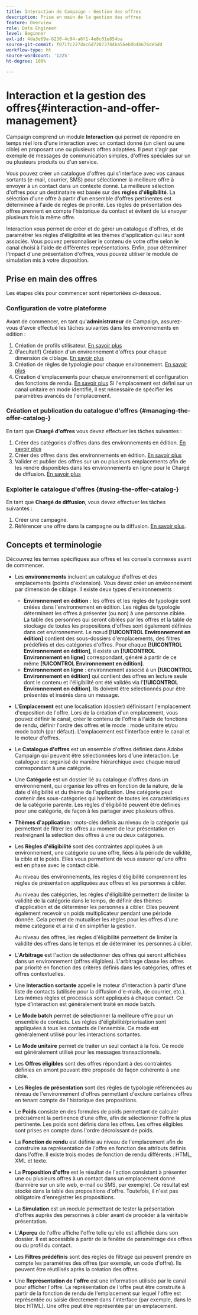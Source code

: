 ```yaml
---
title: Interaction de Campaign - Gestion des offres
description: Prise en main de la gestion des offres
feature: Overview
role: Data Engineer
level: Beginner
exl-id: 4da3e69a-6230-4c94-a6f1-4e8c01e854ba
source-git-commit: f071fc227dac6d72873744ba56eb0b4b676de5dd
workflow-type: ht
source-wordcount: '1225'
ht-degree: 100%

---
```


# Interaction et la gestion des offres{#interaction-and-offer-management}

Campaign comprend un module **Interaction** qui permet de répondre en temps réel lors d&#39;une interaction avec un contact donné (un client ou une cible) en proposant une ou plusieurs offres adaptées. Il peut s&#39;agir par exemple de messages de communication simples, d&#39;offres spéciales sur un ou plusieurs produits ou d&#39;un service.

Vous pouvez créer un catalogue d&#39;offres qui s&#39;interface avec vos canaux sortants (e-mail, courrier, SMS) pour sélectionner la meilleure offre à envoyer à un contact dans un contexte donné. La meilleure sélection d&#39;offres pour un destinataire est basée sur des **règles d&#39;éligibilité**. La sélection d&#39;une offre à partir d&#39;un ensemble d&#39;offres pertinentes est déterminée à l&#39;aide de règles de priorité. Les règles de présentation des offres prennent en compte l&#39;historique du contact et évitent de lui envoyer plusieurs fois la même offre.

Interaction vous permet de créer et de gérer un catalogue d&#39;offres, et de paramétrer les règles d&#39;éligibilité et les thèmes d&#39;application qui leur sont associés. Vous pouvez personnaliser le contenu de votre offre selon le canal choisi à l&#39;aide de différentes représentations. Enfin, pour déterminer l&#39;impact d&#39;une présentation d&#39;offres, vous pouvez utiliser le module de simulation mis à votre disposition.

## Prise en main des offres

Les étapes clés pour commencer sont répertoriées ci-dessous.

### Configuration de votre plateforme

Avant de commencer, en tant qu&#39;**administrateur** de Campaign, assurez-vous d&#39;avoir effectué les tâches suivantes dans les environnements en édition :

1. Création de profils utilisateur. [En savoir plus](interaction-operators.md)
1. (Facultatif) Création d&#39;un environnement d&#39;offres pour chaque dimension de ciblage. [En savoir plus](interaction-env.md)
1. Création de règles de typologie pour chaque environnement. [En savoir plus](interaction-offer.md#offer-presentation)
1. Création d&#39;emplacements pour chaque environnement et configuration des fonctions de rendu. [En savoir plus](interaction-offer-spaces.md)
Si l&#39;emplacement est défini sur un canal unitaire en mode identifié, il est nécessaire de spécifier les paramètres avancés de l&#39;emplacement.

### Création et publication du catalogue d&#39;offres {#managing-the-offer-catalog-}

En tant que **Chargé d&#39;offres** vous devez effectuer les tâches suivantes :

1. Créer des catégories d&#39;offres dans des environnements en édition. [En savoir plus](interaction-offer-catalog.md#creating-offer-categories)
1. Créer des offres dans des environnements en édition. [En savoir plus](interaction-offer.md)
1. Valider et publier des offres sur un ou plusieurs emplacements afin de les rendre disponibles dans les environnements en ligne pour le Chargé de diffusion. [En savoir plus](interaction-offer.md#approve-offers)

### Exploiter le catalogue d&#39;offres {#using-the-offer-catalog-}

En tant que **Chargé de diffusion**, vous devez effectuer les tâches suivantes :

1. Créer une campagne.
1. Référencer une offre dans la campagne ou la diffusion. [En savoir plus](interaction-send-offers.md).


## Concepts et terminologie

Découvrez les termes spécifiques aux offres et les conseils connexes avant de commencer.

* Les **environnements** incluent un catalogue d&#39;offres et des emplacements (points d&#39;extension). Vous devez créer un environnement par dimension de ciblage.
Il existe deux types d&#39;environnements :

   * **Environnement en édition** : les offres et les règles de typologie sont créées dans l&#39;environnement en édition. Les règles de typologie déterminent les offres à présenter (ou non) à une personne ciblée. La table des personnes qui seront ciblées par les offres et la table de stockage de toutes les propositions d&#39;offres sont également définies dans cet environnement. Le nœud **[!UICONTROL Environnement en édition]** contient des sous-dossiers d&#39;emplacements, des filtres prédéfinis et des catégories d&#39;offres. Pour chaque **[!UICONTROL Environnement en édition]**, il existe un **[!UICONTROL Environnement en ligne]** correspondant, généré à partir de ce même **[!UICONTROL Environnement en édition]**.
   * **Environnement en ligne** : environnement associé à un **[!UICONTROL Environnement en édition]** qui contient des offres en lecture seule dont le contenu et l&#39;éligibilité ont été validés via l&#39;**[!UICONTROL Environnement en édition]**. Ils doivent être sélectionnés pour être présentés et insérés dans un message.

* L&#39;**Emplacement** est une localisation (dossier) définissant l&#39;emplacement d&#39;exposition de l&#39;offre. Lors de la création d&#39;un emplacement, vous pouvez définir le canal, créer le contenu de l&#39;offre à l&#39;aide de fonctions de rendu, définir l&#39;ordre des offres et le mode : mode unitaire et/ou mode batch (par défaut). L&#39;emplacement est l&#39;interface entre le canal et le moteur d&#39;offres.
* Le **Catalogue d&#39;offres** est un ensemble d&#39;offres définies dans Adobe Campaign qui peuvent être sélectionnées lors d&#39;une interaction. Le catalogue est organisé de manière hiérarchique avec chaque nœud correspondant à une catégorie.
* Une **Catégorie** est un dossier lié au catalogue d&#39;offres dans un environnement, qui organise les offres en fonction de la nature, de la date d&#39;éligibilité et du thème de l&#39;application. Une catégorie peut contenir des sous-catégories qui héritent de toutes les caractéristiques de la catégorie parente. Les règles d&#39;éligibilité peuvent être définies pour une catégorie, de façon à les partager avec plusieurs offres.
* **Thèmes d&#39;application** : mots-clés définis au niveau de la catégorie qui permettent de filtrer les offres au moment de leur présentation en restreignant la sélection des offres à une ou deux catégories.
* Les **Règles d&#39;éligibilité** sont des contraintes appliquées à un environnement, une catégorie ou une offre, liées à la période de validité, la cible et le poids. Elles vous permettent de vous assurer qu&#39;une offre est en phase avec le contact ciblé.

   Au niveau des environnements, les règles d&#39;éligibilité comprennent les règles de présentation appliquées aux offres et les personnes à cibler.

   Au niveau des catégories, les règles d&#39;éligibilité permettent de limiter la validité de la catégorie dans le temps, de définir des thèmes d&#39;application et de déterminer les personnes à cibler. Elles peuvent également recevoir un poids multiplicateur pendant une période donnée. Cela permet de mutualiser les règles pour les offres d&#39;une même catégorie et ainsi d&#39;en simplifier la gestion.

   Au niveau des offres, les règles d&#39;éligibilité permettent de limiter la validité des offres dans le temps et de déterminer les personnes à cibler.

* L&#39;**Arbitrage** est l&#39;action de sélectionner des offres qui seront affichées dans un environnement (offres éligibles). L&#39;arbitrage classe les offres par priorité en fonction des critères définis dans les catégories, offres et offres contextuelles.
* Une **Interaction sortante** appelle le moteur d&#39;interaction à partir d&#39;une liste de contacts (utilisée pour la diffusion d&#39;e-mails, de courrier, etc.). Les mêmes règles et processus sont appliqués à chaque contact. Ce type d&#39;interaction est généralement traité en mode batch.
* Le **Mode batch** permet de sélectionner la meilleure offre pour un ensemble de contacts. Les règles d&#39;éligibilité/priorisation sont appliquées à tous les contacts de l&#39;ensemble. Ce mode est généralement utilisé pour les interactions sortantes.
* Le **Mode unitaire** permet de traiter un seul contact à la fois. Ce mode est généralement utilisé pour les messages transactionnels.
* Les **Offres éligibles** sont des offres répondant à des contraintes définies en amont pouvant être proposée de façon cohérente à une cible.
* Les **Règles de présentation** sont des règles de typologie référencées au niveau de l&#39;environnement d&#39;offres permettant d&#39;exclure certaines offres en tenant compte de l&#39;historique des propositions.
* Le **Poids** consiste en des formules de poids permettant de calculer précisément la pertinence d&#39;une offre, afin de sélectionner l&#39;offre la plus pertinente. Les poids sont définis dans les offres. Les offres éligibles sont prises en compte dans l&#39;ordre décroissant de poids.
* La **Fonction de rendu** est définie au niveau de l&#39;emplacement afin de construire sa représentation de l&#39;offre en fonction des attributs définis dans l&#39;offre. Il existe trois modes de fonction de rendu différents : HTML, XML et texte.
* La **Proposition d&#39;offre** est le résultat de l&#39;action consistant à présenter une ou plusieurs offres à un contact dans un emplacement donné (bannière sur un site web, e-mail ou SMS, par exemple). Ce résultat est stocké dans la table des propositions d&#39;offre. Toutefois, il n&#39;est pas obligatoire d&#39;enregistrer les propositions.
* La **Simulation** est un module permettant de tester la présentation d&#39;offres auprès des personnes à cibler avant de procéder à la véritable présentation.
* L&#39;**Aperçu** de l&#39;offre affiche l&#39;offre telle qu&#39;elle est affichée dans son dossier. Il est accessible à partir de la fenêtre de paramétrage des offres ou du profil du contact.
* Les **Filtres prédéfinis** sont des règles de filtrage qui peuvent prendre en compte les paramètres des offres (par exemple, un code d&#39;offre). Ils peuvent être réutilisés après la création des offres.
* Une **Représentation de l&#39;offre** est une information utilisée par le canal pour afficher l&#39;offre. La représentation de l&#39;offre peut être construite à partir de la fonction de rendu de l&#39;emplacement sur lequel l&#39;offre est représentée ou saisie directement dans l&#39;interface (par exemple, dans le bloc HTML). Une offre peut être représentée par un emplacement.
